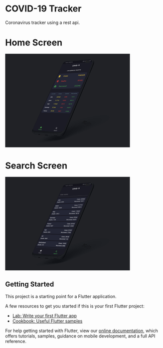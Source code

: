 # COVID-19 Tracker

Coronavirus tracker using a rest api.

# Home Screen
<img src = "assets/screen1.png" width = "400">

# Search Screen
<img src = "assets/screen2.png" width = "400">

## Getting Started

This project is a starting point for a Flutter application.

A few resources to get you started if this is your first Flutter project:

- [Lab: Write your first Flutter app](https://flutter.dev/docs/get-started/codelab)
- [Cookbook: Useful Flutter samples](https://flutter.dev/docs/cookbook)

For help getting started with Flutter, view our
[online documentation](https://flutter.dev/docs), which offers tutorials,
samples, guidance on mobile development, and a full API reference.
